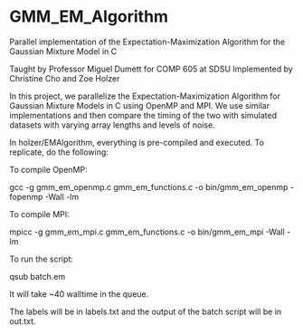 # GMM_EM_Algorithm
Parallel implementation of the Expectation-Maximization Algorithm for the Gaussian Mixture Model in C

Taught by Professor Miguel Dumett for COMP 605 at SDSU
Implemented by Christine Cho and Zoe Holzer

In this project, we parallelize the Expectation-Maximization Algorithm for Gaussian Mixture Models in C using OpenMP and MPI. We use similar implementations and then compare the timing of the two with simulated datasets with varying array lengths and levels of noise.

In holzer/EMAlgorithm, everything is pre-compiled and executed. To replicate, do the following:

To compile OpenMP:

gcc -g  gmm_em_openmp.c gmm_em_functions.c -o bin/gmm_em_openmp -fopenmp  -Wall -lm

To compile MPI:

mpicc -g gmm_em_mpi.c gmm_em_functions.c -o bin/gmm_em_mpi -Wall -lm

To run the script:

qsub batch.em

It will take ~40 walltime in the queue.

The labels will be in labels.txt and the output of the batch script will be in out.txt.
